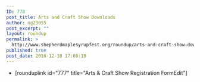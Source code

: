 ```yaml
---
ID: 778
post_title: Arts and Craft Show Downloads
author: ng23055
post_excerpt: ""
layout: roundup
permalink: >
  http://www.shepherdmaplesyrupfest.org/roundup/arts-and-craft-show-downloads
published: true
post_date: 2016-12-18 17:08:18
---
```

* [rounduplink id="777" title="Arts & Craft Show Registration FormEdit"]